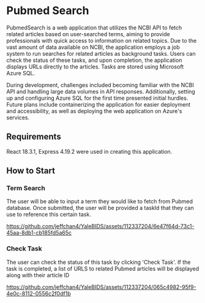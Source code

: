 # Pubmed Search
PubmedSearch is a web application that utilizes the NCBI API to fetch related articles based on user-searched terms, aiming to provide professionals with quick access to information on related topics. Due to the vast amount of data available on NCBI, the application employs a job system to run searches for related articles as background tasks. Users can check the status of these tasks, and upon completion, the application displays URLs directly to the articles. Tasks are stored using Microsoft Azure SQL.

During development, challenges included becoming familiar with the NCBI API and handling large data volumes in API responses. Additionally, setting up and configuring Azure SQL for the first time presented initial hurdles. Future plans include containerizing the application for easier deployment and accessibility, as well as deploying the web application on Azure's services.

## Requirements

React 18.3.1, Express 4.19.2 were used in creating this application.

## How to Start

### Term Search
The user will be able to input a term they would like to fetch from Pubmed database. Once submitted, the user will be provided a taskId that they can use to reference this certain task. 



https://github.com/jeffchan4/YaleBIDS/assets/112337204/6e47f64d-73c1-45aa-8db1-cb185fd5a65c




### Check Task
The user can check the status of this task by clicking 'Check Task'.
If the task is completed, a list of URLS to related Pubmed articles will be displayed along with their article ID




https://github.com/jeffchan4/YaleBIDS/assets/112337204/065c4982-95f9-4e0c-8112-0556c2f0df1b


